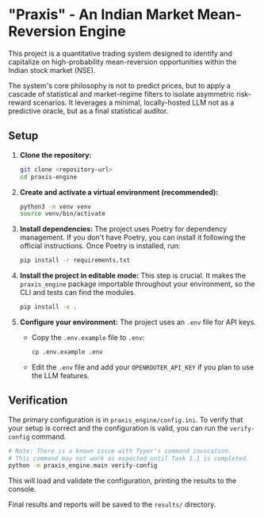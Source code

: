 # "Praxis" - An Indian Market Mean-Reversion Engine

This project is a quantitative trading system designed to identify and capitalize on high-probability mean-reversion opportunities within the Indian stock market (NSE).

The system's core philosophy is not to predict prices, but to apply a cascade of statistical and market-regime filters to isolate asymmetric risk-reward scenarios. It leverages a minimal, locally-hosted LLM not as a predictive oracle, but as a final statistical auditor.

## Setup

1.  **Clone the repository:**
    ```bash
    git clone <repository-url>
    cd praxis-engine
    ```

2.  **Create and activate a virtual environment (recommended):**
    ```bash
    python3 -m venv venv
    source venv/bin/activate
    ```

3.  **Install dependencies:**
    The project uses Poetry for dependency management. If you don't have Poetry, you can install it following the official instructions. Once Poetry is installed, run:
    ```bash
    pip install -r requirements.txt
    ```

4.  **Install the project in editable mode:**
    This step is crucial. It makes the `praxis_engine` package importable throughout your environment, so the CLI and tests can find the modules.
    ```bash
    pip install -e .
    ```

5.  **Configure your environment:**
    The project uses an `.env` file for API keys.
    -   Copy the `.env.example` file to `.env`:
        ```bash
        cp .env.example .env
        ```
    -   Edit the `.env` file and add your `OPENROUTER_API_KEY` if you plan to use the LLM features.

## Verification

The primary configuration is in `praxis_engine/config.ini`. To verify that your setup is correct and the configuration is valid, you can run the `verify-config` command.

```bash
# Note: There is a known issue with Typer's command invocation.
# This command may not work as expected until Task 1.1 is completed.
python -m praxis_engine.main verify-config
```

This will load and validate the configuration, printing the results to the console.

Final results and reports will be saved to the `results/` directory.
